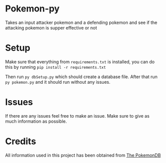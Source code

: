 # Pokemon-py
Takes an input attacker pokemon and a defending pokemon and see if the attacking pokemon is supper effective or not

# Setup
Make sure that everything from `requirements.txt` is installed, you can do this by running `pip install -r requirements.txt`

Then run `py dbSetup.py` which should create a database file. After that run `py pokemon.py` and it should run without any issues.

# Issues
If there are any issues feel free to make an issue. Make sure to give as much information as possible. 

# Credits
All information used in this project has been obtained from [The PokemonDB](https://github.com/pokemondb)
